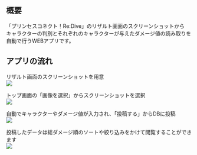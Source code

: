 ## 概要
「プリンセスコネクト！Re:Dive」のリザルト画面のスクリーンショットから  
キャラクターの判別とそれぞれのキャラクターが与えたダメージ値の読み取りを自動で行うWEBアプリです。
## アプリの流れ
リザルト画面のスクリーンショットを用意  
![ ](https://imgur.com/bSPwzY2.jpg)
  
  
トップ画面の「画像を選択」からスクリーンショットを選択  
![ ](https://imgur.com/wAdvg0i.jpg)
  
  
自動でキャラクターやダメージ値が入力され、「投稿する」からDBに投稿  
![ ](https://imgur.com/dDSuqKq.jpg)
  
  
投稿したデータは総ダメージ順のソートや絞り込みをかけて閲覧することができます  
![ ](https://imgur.com/f1u65FV.jpg)
